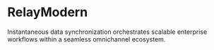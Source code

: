 # RelayModern
Instantaneous data synchronization orchestrates scalable enterprise workflows within a seamless omnichannel ecosystem.
